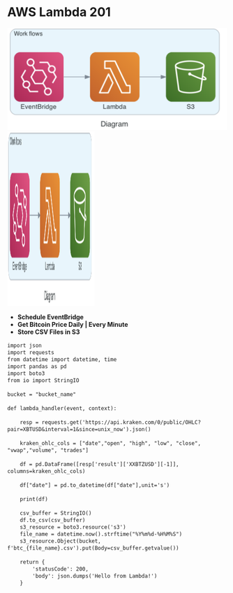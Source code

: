 # AWS Lambda 201
![png](images/workflow.png)
<img src="images/workflow.png" width="200" height="400" />
* **Schedule EventBridge**
* **Get Bitcoin Price Daily | Every Minute**
* **Store CSV Files in S3**
```
import json
import requests
from datetime import datetime, time
import pandas as pd
import boto3
from io import StringIO

bucket = "bucket_name"

def lambda_handler(event, context):
    
    resp = requests.get('https://api.kraken.com/0/public/OHLC?pair=XBTUSD&interval=1&since=unix_now').json()

    kraken_ohlc_cols = ["date","open", "high", "low", "close", "vwap","volume", "trades"]
    
    df = pd.DataFrame([resp['result']['XXBTZUSD'][-1]], columns=kraken_ohlc_cols)

    df["date"] = pd.to_datetime(df["date"],unit='s')
    
    print(df)
    
    csv_buffer = StringIO()
    df.to_csv(csv_buffer)
    s3_resource = boto3.resource('s3')
    file_name = datetime.now().strftime("%Y%m%d-%H%M%S")
    s3_resource.Object(bucket, f'btc_{file_name}.csv').put(Body=csv_buffer.getvalue())
    
    return {
        'statusCode': 200,
        'body': json.dumps('Hello from Lambda!')
    }

```



 
